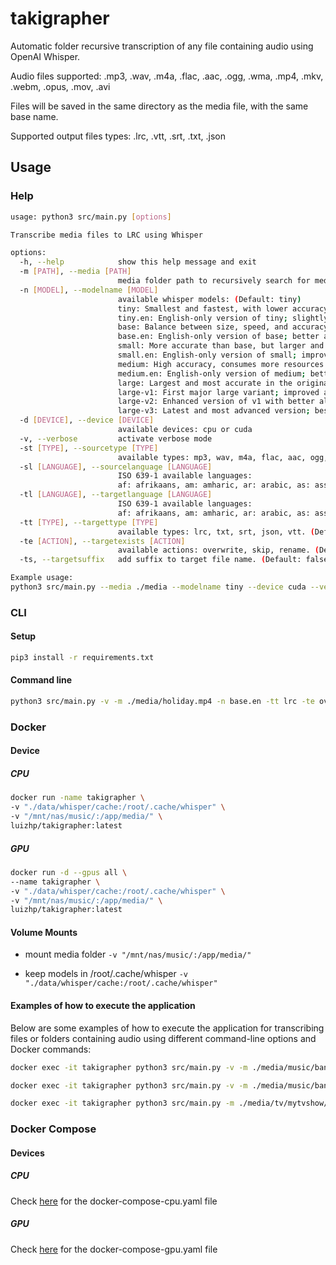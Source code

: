 # takigrapher
Automatic folder recursive transcription of any file containing audio using OpenAI Whisper.

Audio files supported:
.mp3, .wav, .m4a, .flac, .aac, .ogg, .wma, .mp4, .mkv, .webm, .opus, .mov, .avi

Files will be saved in the same directory as the media file, with the same base name.

Supported output files types:
.lrc, .vtt, .srt, .txt, .json

## Usage

### Help

```sh
usage: python3 src/main.py [options]

Transcribe media files to LRC using Whisper

options:
  -h, --help            show this help message and exit
  -m [PATH], --media [PATH]
                        media folder path to recursively search for media files
  -n [MODEL], --modelname [MODEL]
                        available whisper models: (Default: tiny)
                        tiny: Smallest and fastest, with lower accuracy.
                        tiny.en: English-only version of tiny; slightly more accurate for English tasks.
                        base: Balance between size, speed, and accuracy.
                        base.en: English-only version of base; better accuracy on English data.
                        small: More accurate than base, but larger and slower.
                        small.en: English-only version of small; improved performance in English.
                        medium: High accuracy, consumes more resources.
                        medium.en: English-only version of medium; better results on English tasks.
                        large: Largest and most accurate in the original series, but heavy and slow.
                        large-v1: First major large variant; improved accuracy and stability.
                        large-v2: Enhanced version of v1 with better alignment and reasoning.
                        large-v3: Latest and most advanced version; best overall performance.
  -d [DEVICE], --device [DEVICE]
                        available devices: cpu or cuda
  -v, --verbose         activate verbose mode
  -st [TYPE], --sourcetype [TYPE]
                        available types: mp3, wav, m4a, flac, aac, ogg, wma, mp4, mkv, webm, opus, mov, avi. (Default: all)
  -sl [LANGUAGE], --sourcelanguage [LANGUAGE]
                        ISO 639-1 available languages:
                        af: afrikaans, am: amharic, ar: arabic, as: assamese, az: azerbaijani, ba: bashkir, be: belarusian, bg: bulgarian, bn: bengali, bo: tibetan, br: breton, bs: bosnian, ca: catalan, cs: czech, cy: welsh, da: danish, de: german, el: greek, en: english, es: spanish, et: estonian, eu: basque, fa: persian, fi: finnish, fo: faroese, fr: french, gl: galician, gu: gujarati, ha: hausa, haw: hawaiian, he: hebrew, hi: hindi, hr: croatian, ht: haitian creole, hu: hungarian, hy: armenian, id: indonesian, is: icelandic, it: italian, ja: japanese, jw: javanese, ka: georgian, kk: kazakh, km: khmer, kn: kannada, ko: korean, la: latin, lb: luxembourgish, ln: lingala, lo: lao, lt: lithuanian, lv: latvian, mg: malagasy, mi: maori, mk: macedonian, ml: malayalam, mn: mongolian, mr: marathi, ms: malay, mt: maltese, my: myanmar, ne: nepali, nl: dutch, nn: nynorsk, no: norwegian, oc: occitan, pa: punjabi, pl: polish, ps: pashto, pt: portuguese, ro: romanian, ru: russian, sa: sanskrit, sd: sindhi, si: sinhala, sk: slovak, sl: slovenian, sn: shona, so: somali, sq: albanian, sr: serbian, su: sundanese, sv: swedish, sw: swahili, ta: tamil, te: telugu, tg: tajik, th: thai, tk: turkmen, tl: tagalog, tr: turkish, tt: tatar, uk: ukrainian, ur: urdu, uz: uzbek, vi: vietnamese, yi: yiddish, yo: yoruba, yue: cantonese, zh: chinese.  (Default: auto)
  -tl [LANGUAGE], --targetlanguage [LANGUAGE]
                        ISO 639-1 available languages:
                        af: afrikaans, am: amharic, ar: arabic, as: assamese, az: azerbaijani, ba: bashkir, be: belarusian, bg: bulgarian, bn: bengali, bo: tibetan, br: breton, bs: bosnian, ca: catalan, cs: czech, cy: welsh, da: danish, de: german, el: greek, en: english, es: spanish, et: estonian, eu: basque, fa: persian, fi: finnish, fo: faroese, fr: french, gl: galician, gu: gujarati, ha: hausa, haw: hawaiian, he: hebrew, hi: hindi, hr: croatian, ht: haitian creole, hu: hungarian, hy: armenian, id: indonesian, is: icelandic, it: italian, ja: japanese, jw: javanese, ka: georgian, kk: kazakh, km: khmer, kn: kannada, ko: korean, la: latin, lb: luxembourgish, ln: lingala, lo: lao, lt: lithuanian, lv: latvian, mg: malagasy, mi: maori, mk: macedonian, ml: malayalam, mn: mongolian, mr: marathi, ms: malay, mt: maltese, my: myanmar, ne: nepali, nl: dutch, nn: nynorsk, no: norwegian, oc: occitan, pa: punjabi, pl: polish, ps: pashto, pt: portuguese, ro: romanian, ru: russian, sa: sanskrit, sd: sindhi, si: sinhala, sk: slovak, sl: slovenian, sn: shona, so: somali, sq: albanian, sr: serbian, su: sundanese, sv: swedish, sw: swahili, ta: tamil, te: telugu, tg: tajik, th: thai, tk: turkmen, tl: tagalog, tr: turkish, tt: tatar, uk: ukrainian, ur: urdu, uz: uzbek, vi: vietnamese, yi: yiddish, yo: yoruba, yue: cantonese, zh: chinese. (Default: auto)
  -tt [TYPE], --targettype [TYPE]
                        available types: lrc, txt, srt, json, vtt. (Default: lrc)
  -te [ACTION], --targetexists [ACTION]
                        available actions: overwrite, skip, rename. (Default: skip)
  -ts, --targetsuffix   add suffix to target file name. (Default: false)

Example usage:
python3 src/main.py --media ./media --modelname tiny --device cuda --verbose --sourcetype mp3 --sourcelanguage en --targetlanguage en
```

### CLI

#### Setup
```sh
pip3 install -r requirements.txt
```

#### Command line
```sh
python3 src/main.py -v -m ./media/holiday.mp4 -n base.en -tt lrc -te overwrite
```

### Docker

#### Device

##### CPU
```sh
docker run -name takigrapher \
-v "./data/whisper/cache:/root/.cache/whisper" \
-v "/mnt/nas/music/:/app/media/" \
luizhp/takigrapher:latest
```

##### GPU
```sh
docker run -d --gpus all \
--name takigrapher \
-v "./data/whisper/cache:/root/.cache/whisper" \
-v "/mnt/nas/music/:/app/media/" \
luizhp/takigrapher:latest
```
#### Volume Mounts

- mount media folder
`-v "/mnt/nas/music/:/app/media/"`

- keep models in /root/.cache/whisper
`-v "./data/whisper/cache:/root/.cache/whisper"`

#### Examples of how to execute the application

Below are some examples of how to execute the application for transcribing files or folders containing audio using different command-line options and Docker commands:
```sh
docker exec -it takigrapher python3 src/main.py -v -m ./media/music/bandname/ -n medium -tt lrc -te overwrite -ts
```

```sh
docker exec -it takigrapher python3 src/main.py -v -m ./media/music/bandname/song.mp3 -n medium -tt lrc -te overwrite -ts
```

```sh
docker exec -it takigrapher python3 src/main.py -m ./media/tv/mytvshow/ -n medium.en -sl en -tt srt -te rename
```


### Docker Compose

#### Devices

##### CPU
Check [here](docker-compose-cpu.yaml) for the docker-compose-cpu.yaml file

##### GPU
Check [here](docker-compose-gpu.yaml) for the docker-compose-gpu.yaml file

